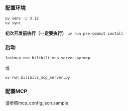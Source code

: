 ### 配置环境

```bash
uv venv -p 3.12
uv sync
```
**初次开发前执行（一定要执行）**
`uv run pre-commit install`

### 启动

```bash
fastmcp run bilibili_mcp_server.py:mcp
```
或
```bash
uv run bilibili_mcp_server.py
```
### 配置MCP
请参照mcp_config.json.sample
